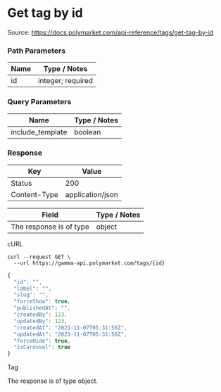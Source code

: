 # Get tag by id
Source: https://docs.polymarket.com/api-reference/tags/get-tag-by-id



### Path Parameters

| Name | Type / Notes |
| --- | --- |
| id | integer; required |

### Query Parameters

| Name | Type / Notes |
| --- | --- |
| include_template | boolean |

### Response

| Key | Value |
| --- | --- |
| Status | 200 |
| Content-Type | application/json |

| Field | Type / Notes |
| --- | --- |
| The response is of type | object |


cURL

```code
curl --request GET \
  --url https://gamma-api.polymarket.com/tags/{id}
```

```javascript
{
  "id": "",
  "label": "",
  "slug": "",
  "forceShow": true,
  "publishedAt": "",
  "createdBy": 123,
  "updatedBy": 123,
  "createdAt": "2023-11-07T05:31:56Z",
  "updatedAt": "2023-11-07T05:31:56Z",
  "forceHide": true,
  "isCarousel": true
}
```

Tag

The response is of type object.
